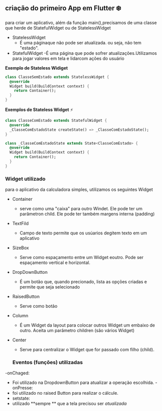 ## criação do primeiro App em Flutter :snowflake:

para criar um aplicativo, além da função main(),precisamos de uma classe que herde de StatefulWidget ou de StatelessWidget
- StatelessWidget
  - É uma páginaque não pode ser atualizada. ou seja, não tem "estado".
- StatefulWidget
  -É uma página que pode sofrer atualizações.Utilizamos para jogar valores em tela e lidarcom ações do usuário

**Exemplo de Stateless Widiget**
```dart
class ClasseSemEstado extends StatelessWidget {
  @override
  Widget build(BuildContext context) {
    return Container();
  }
}

```

**Exemplos de Stateless Widget** :zap:

```dart
class ClasseComEstado extends StatefulWidget {
  @override
  _ClasseComEstadoState createState() => _ClasseComEstadoState();
}

class _ClasseComEstadoState extends State<ClasseComEstado> {
  @override
  Widget build(BuildContext context) {
    return Container();
  }
}

```

### Widget utilizado

para o aplicativo da calculadora simples, utilizamos os seguintes Widget
- Container
  - serve como uma "caixa" para outro Windet. Ele pode ter um parâmetron child. Ele pode ter também margens interna (padding)
- TextFild
  - Campo de texto permite que os usúarios degitem texto em um aplicativo
- SizeBox
  - Serve como espaçamento entre um Widget eoutro. Pode ser espaçamento vertical e horizontal.
- DropDownButton
  - É um botão que, quando precionado, lista as opções criadas e permite que seja selecionado
- RaisedButton
  - Serve como botão
- Column
  - É um Widget da layout para colocar outros Widget um embaixo de outro. Aceita um parâmetro children (são vários Widget)
- Center
  - Serve para centralizar o Widget que for passado com filho (child).
  
  
  ### Eventos (funções) utilizadas

 -onChaged:
  - Foi utilizado na DropdownButton para atualizar a operação escolhida.
 -onPresse:
  - foi utilizado no raised Button para realizar o cálcule.
 - setstate:
  - utilizado **sempre ** que a tela precisou ser *atualizada*
